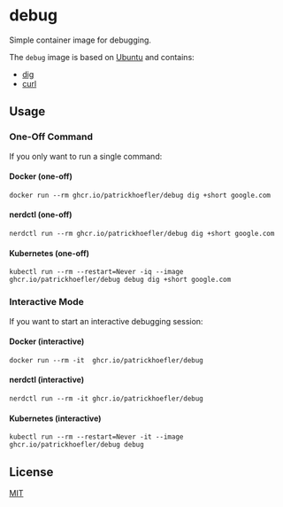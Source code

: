 # debug

Simple container image for debugging.

The `debug` image is based on [Ubuntu](https://hub.docker.com/_/ubuntu) and contains:

- [dig](http://manpages.ubuntu.com/manpages/focal/man1/dig.1.html)
- [curl](http://manpages.ubuntu.com/manpages/focal/man1/curl.1.html)

## Usage

### One-Off Command

If you only want to run a single command:

#### Docker (one-off)

```shell
docker run --rm ghcr.io/patrickhoefler/debug dig +short google.com
```

#### nerdctl (one-off)

```shell
nerdctl run --rm ghcr.io/patrickhoefler/debug dig +short google.com
```

#### Kubernetes (one-off)

```shell
kubectl run --rm --restart=Never -iq --image ghcr.io/patrickhoefler/debug debug dig +short google.com
```

### Interactive Mode

If you want to start an interactive debugging session:

#### Docker (interactive)

```shell
docker run --rm -it  ghcr.io/patrickhoefler/debug
```

#### nerdctl (interactive)

```shell
nerdctl run --rm -it ghcr.io/patrickhoefler/debug
```

#### Kubernetes (interactive)

```shell
kubectl run --rm --restart=Never -it --image ghcr.io/patrickhoefler/debug debug
```

## License

[MIT](LICENSE)
